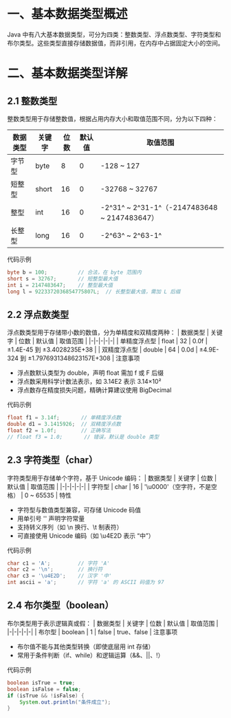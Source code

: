 # 一、基本数据类型概述
Java 中有八大基本数据类型，可分为四类：整数类型、浮点数类型、字符类型和布尔类型。这些类型直接存储数据值，而非引用，在内存中占据固定大小的空间。
# 二、基本数据类型详解
## 2.1 整数类型
整数类型用于存储整数值，根据占用内存大小和取值范围不同，分为以下四种：

| 数据类型 | 关键字 | 位数 | 默认值 | 取值范围 |
|-|-|-|-|-|
| 字节型 | byte | 8 | 0 | -128 ~ 127 |
| 短整型 | short | 16 | 0 | -32768 ~ 32767 |
| 整型 | int | 16 | 0 | -2^31^ ~ 2^31-1^（-2147483648 ~ 2147483647） |
| 长整型 | long | 16 | 0 | -2^63^ ~ 2^63-1^ |
代码示例
```java
byte b = 100;          // 合法，在 byte 范围内
short s = 32767;       // 短整型最大值
int i = 2147483647;    // 整型最大值
long l = 9223372036854775807L;  // 长整型最大值，需加 L 后缀
```
## 2.2 浮点数类型
浮点数类型用于存储带小数的数值，分为单精度和双精度两种：
| 数据类型 | 关键字 | 位数 | 默认值 | 取值范围 |
|-|-|-|-|-|
| 单精度浮点型 | float | 32 | 0.0f | ±1.4E-45 到 ±3.4028235E+38 |
| 双精度浮点型 | double | 64 | 0.0d | ±4.9E-324 到 ±1.7976931348623157E+308 |
注意事项
- 浮点数默认类型为 double，声明 float 需加 f 或 F 后缀
- 浮点数采用科学计数法表示，如 3.14E2 表示 3.14×10²
- 浮点数存在精度损失问题，精确计算建议使用 BigDecimal

代码示例
```java
float f1 = 3.14f;       // 单精度浮点数
double d1 = 3.1415926;  // 双精度浮点数
float f2 = 1.0f;        // 正确写法
// float f3 = 1.0;       // 错误，默认是 double 类型
```
## 2.3 字符类型（char）
字符类型用于存储单个字符，基于 Unicode 编码：
| 数据类型 | 关键字 | 位数 | 默认值 | 取值范围 |
|-|-|-|-|-|
| 字符型 | char | 16 | '\u0000'（空字符，不是空格） | 0 ~ 65535 |
特性
- 字符型与数值类型兼容，可存储 Unicode 码值
- 用单引号 '' 声明字符常量
- 支持转义序列（如 \n 换行、\t 制表符）
- 可直接使用 Unicode 编码（如 \u4E2D 表示 “中”）

代码示例
```java
char c1 = 'A';         // 字符 'A'
char c2 = '\n';        // 换行符
char c3 = '\u4E2D';    // 汉字 '中'
int ascii = 'a';       // 字符 'a' 的 ASCII 码值为 97
```
## 2.4 布尔类型（boolean）
布尔类型用于表示逻辑真或假：
| 数据类型 | 关键字 | 位数 | 默认值 | 取值范围 |
|-|-|-|-|-|
| 布尔型 | boolean | 1 | false | true、false |
注意事项
- 布尔值不能与其他类型转换（即使底层用 int 存储）
- 常用于条件判断（if、while）和逻辑运算（&&、||、!）

代码示例
```java
boolean isTrue = true;
boolean isFalse = false;
if (isTrue && !isFalse) {
    System.out.println("条件成立");
}
```